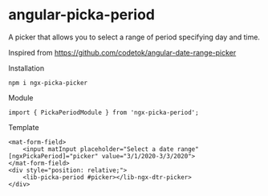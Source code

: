 # angular-picka-period

A picker that allows you to select a range of period specifying day and time.

Inspired from https://github.com/codetok/angular-date-range-picker

Installation

```
npm i ngx-picka-picker
```

Module

```
import { PickaPeriodModule } from 'ngx-picka-period';
```

Template

```
<mat-form-field>
    <input matInput placeholder="Select a date range" [ngxPickaPeriod]="picker" value="3/1/2020-3/3/2020">
</mat-form-field>
<div style="position: relative;">
    <lib-picka-period #picker></lib-ngx-dtr-picker>
</div>
```
